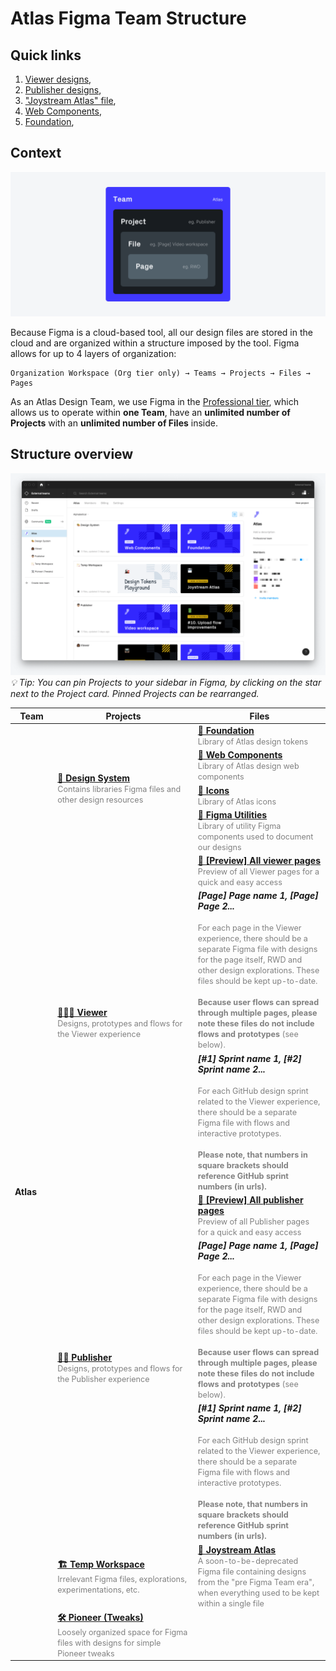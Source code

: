 # Atlas Figma Team Structure

## Quick links

1. [Viewer designs](https://www.figma.com/files/project/33106300/%F0%9F%91%A9%F0%9F%8F%BE%E2%80%8D%F0%9F%A6%B1-Viewer?fuid=730334878476004289),
2. [Publisher designs](https://www.figma.com/files/project/33106318/%F0%9F%91%A8%F0%9F%8F%BB%E2%80%8D-Publisher?fuid=730334878476004289),
3. ["Joystream Atlas" file](https://www.figma.com/file/Vk2Z4QOiVa5bB6q3cBIG5J/Joystream-Atlas),
4. [Web Components](https://www.figma.com/file/Pf31tuYpozYmpq163U2ho8/Web-Components),
5. [Foundation](https://www.figma.com/file/Cc3VDoK6qglJ617ChA2EMr/Foundation),


## Context
![Figma Team structure](src/Figma%20Structure.png)

Because Figma is a cloud-based tool, all our design files are stored in the cloud and are organized within a structure imposed by the tool. Figma allows for up to 4 layers of organization:
```
Organization Workspace (Org tier only) → Teams → Projects → Files → Pages
```

As an Atlas Design Team, we use Figma in the [Professional tier](https://www.figma.com/pricing/), which allows us to operate within **one Team**, have an **unlimited number of Projects** with an **unlimited number of Files** inside.

## Structure overview

![Figma Team structure](src/Figma%20Screenshot.png)
_💡 Tip: You can pin Projects to your sidebar in Figma, by clicking on the star next to the Project card. Pinned Projects can be rearranged._

<style>
.caption {
  font-size: .9em;
  color: gray;
}
</style>

<table>
<thead>
  <tr>
    <th width=100>Team</th>
    <th width=500>Projects</th>
    <th width=500>Files</th>
  </tr>
</thead>
<tbody>
  <tr>
    <td rowspan="12"><strong>Atlas<strong></td>
    <td rowspan="4">
      <a href="https://www.figma.com/files/project/33106243/%F0%9F%8E%A8-Design-System?fuid=730334878476004289" target="_blank"><strong>🎨 Design System</strong></a>
      <br>
      <span class="caption">Contains libraries Figma files and other design resources</span>
    </td>
    <td>
      <a href="https://www.figma.com/file/Cc3VDoK6qglJ617ChA2EMr/Foundation" target="_blank"><strong>📄 Foundation</strong></a>
      <br>
      <span class="caption">Library of Atlas design tokens</span>
    </td>
  </tr>
  <tr>
    <td>
      <a href="https://www.figma.com/file/Pf31tuYpozYmpq163U2ho8/Web-Components" target="_blank"><strong>📄 Web Components</strong></a>
      <br>
      <span class="caption">Library of Atlas design web components</span>
    </td>
  </tr>
  <tr>
    <td>
      <a href="https://www.figma.com/file/2tlBY1JQtRMoyjmjJQ9jam/Icons" target="_blank"><strong>📄 Icons</strong></a>
      <br>
      <span class="caption">Library of Atlas icons</span>
    </td>
  </tr>
  <tr>
    <td>
      <a href="https://www.figma.com/file/yjuGz1asfGbifsCIOVUoPn/Utilities" target="_blank"><strong>📄 Figma Utilities</strong></a>
      <br>
      <span class="caption">Library of utility Figma components used to document our designs</span>
    </td>
  </tr>
  <tr>
    <td rowspan="3">
      <a href="https://www.figma.com/files/project/33106300/%F0%9F%91%A9%F0%9F%8F%BE%E2%80%8D%F0%9F%A6%B1-Viewer?fuid=730334878476004289" target="_blank"><strong>👩🏾‍🦱 Viewer</strong></a>
      <br>
      <span class="caption">Designs, prototypes and flows for the Viewer experience</span>
    </td>
    <td>
      <a href="https://www.figma.com/file/2tlBY1JQtRMoyjmjJQ9jam/Icons" target="_blank"><strong>📄 [Preview] All viewer pages</strong></a>
      <br>
      <span class="caption">Preview of all Viewer pages for a quick and easy access</span>
    </td>
  </tr>
  <tr>
    <td>
      <strong><i>[Page] Page name 1, [Page] Page 2...</i></strong>
      <br><br>
      <span class="caption">For each page in the Viewer experience, there should be a separate Figma file with designs for the page itself, RWD and other design explorations. These files should be kept up-to-date. <br><br><strong>Because user flows can spread through multiple pages, please note these files do not include flows and prototypes</strong> (see below).</span>
    </td>
  </tr>
  <tr>
    <td>
      <strong><i>[#1] Sprint name 1, [#2] Sprint name 2...</i></strong>
      <br><br>
      <span class="caption">For each GitHub design sprint related to the Viewer experience, there should be a separate Figma file with flows and interactive prototypes.<br><br><strong>Please note, that numbers in square brackets should reference GitHub sprint numbers (in urls).</span>
    </td>
  </tr>
  <tr>
    <td rowspan="3">
      <a href="https://www.figma.com/files/project/33106318/%F0%9F%91%A8%F0%9F%8F%BB%E2%80%8D-Publisher?fuid=730334878476004289" target="_blank"><strong>👨🏻‍ Publisher</strong></a>
      <br>
      <span class="caption">Designs, prototypes and flows for the Publisher experience</span>
    </td>
    <td>
      <a href="https://www.figma.com/file/RBAsRLWmOCm65Tdt9dOsPJ/Preview-All-publisher-pages" target="_blank"><strong>📄 [Preview] All publisher pages</strong></a>
      <br>
      <span class="caption">Preview of all Publisher pages for a quick and easy access</span>
    </td>
  </tr>
  <tr>
    <td>
    <strong><i>[Page] Page name 1, [Page] Page 2...</i></strong>
    <br><br>
    <span class="caption">For each page in the Viewer experience, there should be a separate Figma file with designs for the page itself, RWD and other design explorations. These files should be kept up-to-date. <br><br><strong>Because user flows can spread through multiple pages, please note these files do not include flows and prototypes</strong> (see below).</span>
    </td>
  </tr>
  <tr>
    <td>
    <strong><i>[#1] Sprint name 1, [#2] Sprint name 2...</i></strong>
    <br><br>
    <span class="caption">For each GitHub design sprint related to the Viewer experience, there should be a separate Figma file with flows and interactive prototypes.<br><br><strong>Please note, that numbers in square brackets should reference GitHub sprint numbers (in urls).</span>
    </td>
  </tr>
  <tr>
    <td>
      <a href="https://www.figma.com/files/project/33106822/%F0%9F%8F%97-Temp-Workspace?fuid=730334878476004289" target="_blank"><strong>🏗 Temp Workspace</strong></a>
      <br>
      <span class="caption">Irrelevant Figma files, explorations, experimentations, etc.</span>
    </td>
    <td>
      <a href="https://www.figma.com/file/Vk2Z4QOiVa5bB6q3cBIG5J/Joystream-Atlas" target="_blank"><strong>📄 Joystream Atlas</strong></a>
      <br>
      <span class="caption">A soon-to-be-deprecated Figma file containing designs from the "pre Figma Team era", when everything used to be kept within a single file</span>
    </td>
  </tr>
  <tr>
    <td>
      <a href="https://www.figma.com/files/project/33712705/%F0%9F%9B%A0-Pioneer-(Tweaks)?fuid=730334878476004289" target="_blank"><strong>🛠 Pioneer (Tweaks)</strong></a>
      <br>
      <span class="caption">Loosely organized space for Figma files with designs for simple Pioneer tweaks</span>
    </td>
    <td></td>
  </tr>
</tbody>
</table>
